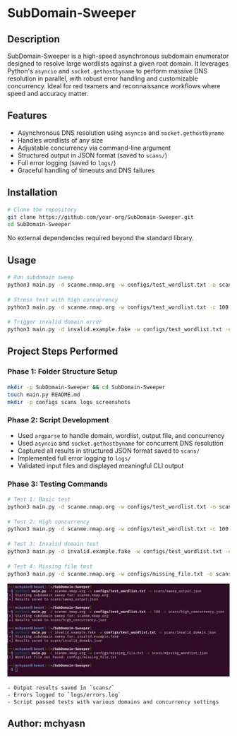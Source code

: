 # SubDomain-Sweeper

## Description
SubDomain-Sweeper is a high-speed asynchronous subdomain enumerator designed to resolve large wordlists against a given root domain. It leverages Python's `asyncio` and `socket.gethostbyname` to perform massive DNS resolution in parallel, with robust error handling and customizable concurrency. Ideal for red teamers and reconnaissance workflows where speed and accuracy matter.

## Features
- Asynchronous DNS resolution using `asyncio` and `socket.gethostbyname`
- Handles wordlists of any size
- Adjustable concurrency via command-line argument
- Structured output in JSON format (saved to `scans/`)
- Full error logging (saved to `logs/`)
- Graceful handling of timeouts and DNS failures

## Installation
```bash
# Clone the repository
git clone https://github.com/your-org/SubDomain-Sweeper.git
cd SubDomain-Sweeper
```

No external dependencies required beyond the standard library.

## Usage
```bash
# Run subdomain sweep
python3 main.py -d scanme.nmap.org -w configs/test_wordlist.txt -o scans/sweep_output.json

# Stress test with high concurrency
python3 main.py -d scanme.nmap.org -w configs/test_wordlist.txt -c 100 -o scans/high_concurrency.json

# Trigger invalid domain error
python3 main.py -d invalid.example.fake -w configs/test_wordlist.txt -o scans/invalid_domain.json
```

## Project Steps Performed

### Phase 1: Folder Structure Setup
```bash
mkdir -p SubDomain-Sweeper && cd SubDomain-Sweeper
touch main.py README.md
mkdir -p configs scans logs screenshots
```

### Phase 2: Script Development
- Used `argparse` to handle domain, wordlist, output file, and concurrency
- Used `asyncio` and `socket.gethostbyname` for concurrent DNS resolution
- Captured all results in structured JSON format saved to `scans/`
- Implemented full error logging to `logs/`
- Validated input files and displayed meaningful CLI output

### Phase 3: Testing Commands
```bash
# Test 1: Basic test
python3 main.py -d scanme.nmap.org -w configs/test_wordlist.txt -o scans/sweep_output.json

# Test 2: High concurrency
python3 main.py -d scanme.nmap.org -w configs/test_wordlist.txt -c 100 -o scans/high_concurrency.json

# Test 3: Invalid domain test
python3 main.py -d invalid.example.fake -w configs/test_wordlist.txt -o scans/invalid_domain.json

# Test 4: Missing file test
python3 main.py -d scanme.nmap.org -w configs/missing_file.txt -o scans/missing_wordlist.json
```
![Subdomain Enumeration Tool](https://raw.githubusercontent.com/mchyasn/cybersecurity-tools/main/01-Network-Scanning-and-Reconnaissance/SubDomain-Sweeper/screenshots/0.png)
```
- Output results saved in `scans/`
- Errors logged to `logs/errors.log`
- Script passed tests with various domains and concurrency settings
```

## Author: mchyasn


